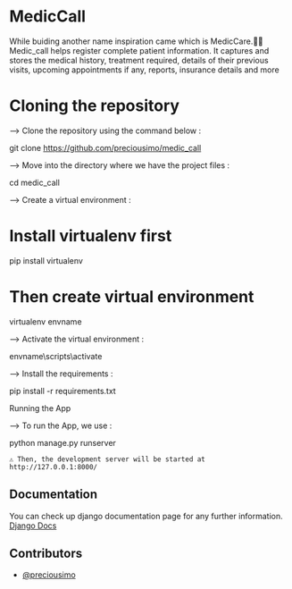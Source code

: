 # MedicCall
While buiding another name inspiration came which is MedicCare.🙂🙃
Medic_call helps register complete patient information. It captures and stores the medical history, treatment required, details of their previous visits, upcoming appointments if any, reports, insurance details and more

# Cloning the repository

--> Clone the repository using the command below :

git clone https://github.com/preciousimo/medic_call

--> Move into the directory where we have the project files :

cd medic_call

--> Create a virtual environment :

# Install virtualenv first
pip install virtualenv

# Then create virtual environment
virtualenv envname

--> Activate the virtual environment :

envname\scripts\activate

--> Install the requirements :

pip install -r requirements.txt

Running the App

--> To run the App, we use :

python manage.py runserver

    ⚠ Then, the development server will be started at http://127.0.0.1:8000/

## Documentation

You can check up django documentation page for any further information.
[Django Docs](https://docs.djangoproject.com/en/4.0/)


## Contributors

- [@preciousimo](https://github.com/preciousimo)
